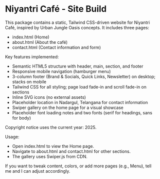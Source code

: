 # Niyantri Café - Site Build

This package contains a static, Tailwind CSS-driven website for Niyantri Café, inspired by Urban Jungle Oasis concepts. It includes three pages:
- index.html (Home)
- about.html (About the café)
- contact.html (Contact information and form)

Key features implemented:
- Semantic HTML5 structure with header, main, section, and footer
- Responsive mobile navigation (hamburger menu)
- 3-column footer (Brand & Socials, Quick Links, Newsletter) on desktop; stacks on mobile
- Tailwind CSS for all styling; page load fade-in and scroll fade-in on sections
- Inline SVG icons (no external assets)
- Placeholder location in Nadargul, Telangana for contact information
- Swiper gallery on the home page for a visual showcase
- Placeholder font loading notes and two fonts (serif for headings, sans for body)

Copyright notice uses the current year: 2025.

Usage:
- Open index.html to view the Home page.
- Navigate to about.html and contact.html for other sections.
- The gallery uses Swiper.js from CDN.

If you want to tweak content, colors, or add more pages (e.g., Menu), tell me and I can adjust accordingly.